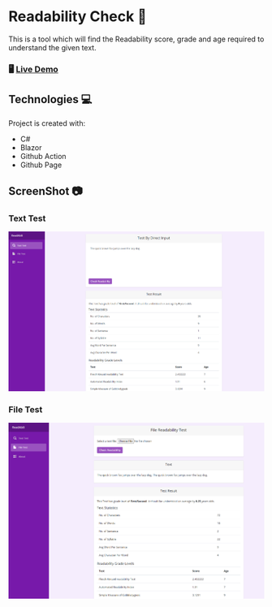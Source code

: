 # Readability Check 📖
This is a tool which will find the Readability score, grade and age required to understand the given text.

### 🖥 [Live Demo](https://diwashrestha.github.io/Readability_Check/)

## Technologies 💻
Project is created with:
* C#
* Blazor
* Github Action
* Github Page



## ScreenShot 📷
### Text Test
![Text Test](./images/Readabli2.png)

### File Test
![File Test](./images/Readabli3.png)
